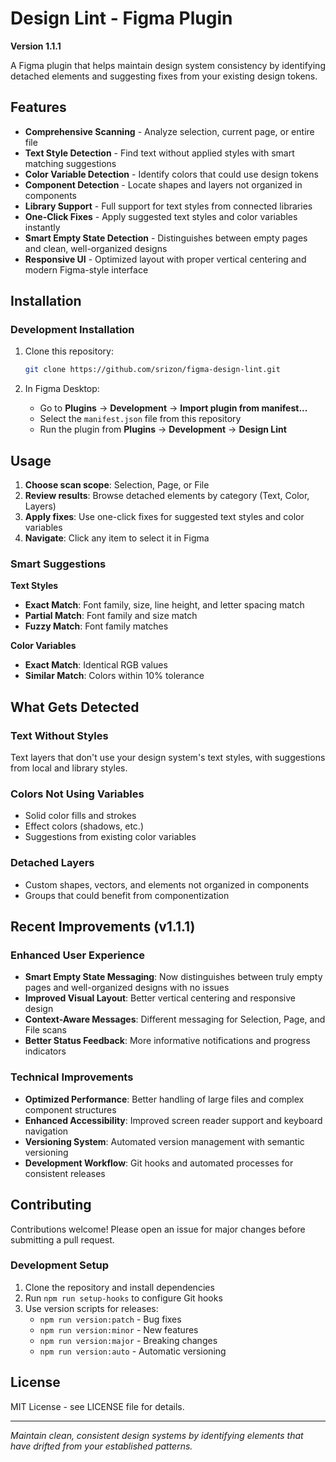 # Design Lint - Figma Plugin

**Version 1.1.1**

A Figma plugin that helps maintain design system consistency by identifying detached elements and suggesting fixes from your existing design tokens.

## Features

- **Comprehensive Scanning** - Analyze selection, current page, or entire file
- **Text Style Detection** - Find text without applied styles with smart matching suggestions
- **Color Variable Detection** - Identify colors that could use design tokens
- **Component Detection** - Locate shapes and layers not organized in components
- **Library Support** - Full support for text styles from connected libraries
- **One-Click Fixes** - Apply suggested text styles and color variables instantly
- **Smart Empty State Detection** - Distinguishes between empty pages and clean, well-organized designs
- **Responsive UI** - Optimized layout with proper vertical centering and modern Figma-style interface

## Installation

### Development Installation

1. Clone this repository:
   ```bash
   git clone https://github.com/srizon/figma-design-lint.git
   ```

2. In Figma Desktop:
   - Go to **Plugins** → **Development** → **Import plugin from manifest...**
   - Select the `manifest.json` file from this repository
   - Run the plugin from **Plugins** → **Development** → **Design Lint**

## Usage

1. **Choose scan scope**: Selection, Page, or File
2. **Review results**: Browse detached elements by category (Text, Color, Layers)
3. **Apply fixes**: Use one-click fixes for suggested text styles and color variables
4. **Navigate**: Click any item to select it in Figma

### Smart Suggestions

**Text Styles**
- **Exact Match**: Font family, size, line height, and letter spacing match
- **Partial Match**: Font family and size match
- **Fuzzy Match**: Font family matches

**Color Variables**
- **Exact Match**: Identical RGB values
- **Similar Match**: Colors within 10% tolerance

## What Gets Detected

### Text Without Styles
Text layers that don't use your design system's text styles, with suggestions from local and library styles.

### Colors Not Using Variables
- Solid color fills and strokes
- Effect colors (shadows, etc.)
- Suggestions from existing color variables

### Detached Layers
- Custom shapes, vectors, and elements not organized in components
- Groups that could benefit from componentization

## Recent Improvements (v1.1.1)

### Enhanced User Experience
- **Smart Empty State Messaging**: Now distinguishes between truly empty pages and well-organized designs with no issues
- **Improved Visual Layout**: Better vertical centering and responsive design
- **Context-Aware Messages**: Different messaging for Selection, Page, and File scans
- **Better Status Feedback**: More informative notifications and progress indicators

### Technical Improvements
- **Optimized Performance**: Better handling of large files and complex component structures
- **Enhanced Accessibility**: Improved screen reader support and keyboard navigation
- **Versioning System**: Automated version management with semantic versioning
- **Development Workflow**: Git hooks and automated processes for consistent releases

## Contributing

Contributions welcome! Please open an issue for major changes before submitting a pull request.

### Development Setup

1. Clone the repository and install dependencies
2. Run `npm run setup-hooks` to configure Git hooks
3. Use version scripts for releases:
   - `npm run version:patch` - Bug fixes
   - `npm run version:minor` - New features
   - `npm run version:major` - Breaking changes
   - `npm run version:auto` - Automatic versioning

## License

MIT License - see LICENSE file for details.

---

*Maintain clean, consistent design systems by identifying elements that have drifted from your established patterns.* 